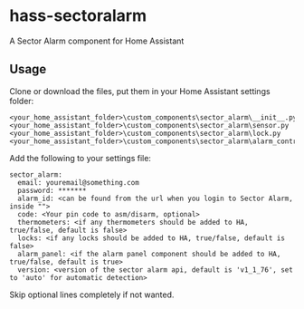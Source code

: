 # hass-sectoralarm

A Sector Alarm component for Home Assistant

## Usage

Clone or download the files, put them in your Home Assistant settings folder:

```
<your_home_assistant_folder>\custom_components\sector_alarm\__init__.py
<your_home_assistant_folder>\custom_components\sector_alarm\sensor.py
<your_home_assistant_folder>\custom_components\sector_alarm\lock.py
<your_home_assistant_folder>\custom_components\sector_alarm\alarm_control_panel.py
```

Add the following to your settings file:
```
sector_alarm:
  email: youremail@something.com
  password: *******
  alarm_id: <can be found from the url when you login to Sector Alarm, inside "">
  code: <Your pin code to asm/disarm, optional>
  thermometers: <if any thermometers should be added to HA, true/false, default is false>
  locks: <if any locks should be added to HA, true/false, default is false>
  alarm_panel: <if the alarm panel component should be added to HA, true/false, default is true>
  version: <version of the sector alarm api, default is 'v1_1_76', set to 'auto' for automatic detection>
```

Skip optional lines completely if not wanted.
